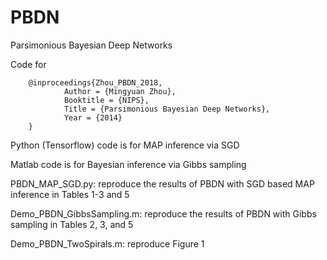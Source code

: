 # PBDN
Parsimonious Bayesian Deep Networks

Code for 

        @inproceedings{Zhou_PBDN_2018,      
                Author = {Mingyuan Zhou},
                Booktitle = {NIPS},
                Title = {Parsimonious Bayesian Deep Networks},	
                Year = {2014}
        }

Python (Tensorflow) code is for MAP inference via SGD

Matlab code is for Bayesian inference via Gibbs sampling

PBDN_MAP_SGD.py: reproduce the results of PBDN with SGD based MAP inference in Tables 1-3 and 5

Demo_PBDN_GibbsSampling.m: reproduce the results of PBDN with Gibbs sampling in Tables 2, 3, and 5

Demo_PBDN_TwoSpirals.m: reproduce Figure 1
